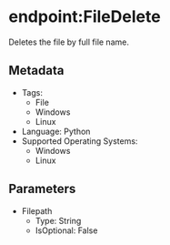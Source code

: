 <!-- region Generated -->
# endpoint:FileDelete

Deletes the file by full file name.

## Metadata

- Tags:
  - File
  - Windows
  - Linux
- Language: Python
- Supported Operating Systems:
  - Windows
  - Linux

## Parameters

- Filepath
  - Type: String
  - IsOptional: False
<!-- endregion -->
